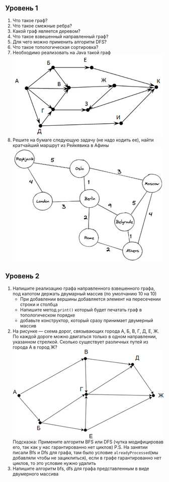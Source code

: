 ## Уровень 1
1. Что такое граф?
2. Что такое смежные ребра?
3. Какой граф является деревом?
4. Что такое взвешенный направленный граф?
5. Для чего можно применить алгоритм DFS?
6. Что такое топологическая сортировка?
7. Необходимо реализовать на Java такой граф ![graph 1](img/first-graph.gif)
8. Решите на бумаге следующую задачу (не надо кодить ее), найти кратчайший маршрут из Рейкявика в Афины 
![Graph 2](img/short-path.jpeg)
## Уровень 2
1. Напишите реализацию графа направленного взвешенного графа, под капотом держать двумарный массив (по умолчанию 10 на 10)
   - При добавлении вершины добавляется элемент на пересечении строки и столбца
   - Напишите метод `print()` который будет печатать граф в топологическом порядке
   - добавьте конструктор, который сразу принимает двумерный массив
2. На рисунке — схема дорог, связывающих города А, Б, В, Г, Д, Е, Ж. По каждой дороге можно двигаться только в одном направлении, указанном стрелкой. Сколько существует различных путей из города А в город Ж?
![graph3](img/graph-sec.png)
Подсказка: Примените алгоритм BFS или DFS (чутка модифицировав его, так как у нас гарантированно нет циклов)
P.S. На занятии писали Bfs и Dfs для графа, там было условие `alreadyProcessed`(мы добавляли чтобы не зациклиться), если в графе гарантированно нет циклов, то это условие нужно удалить
3. Напишите алгоритм bfs, dfs для графа представленным в виде двумерного массива